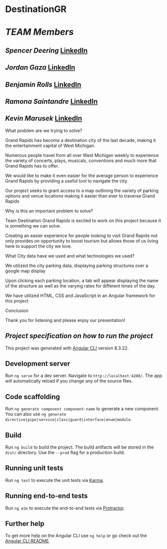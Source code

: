 # **DestinationGR**

# *TEAM Members* 
## *Spencer Deering* [LinkedIn](https://www.linkedin.com/in/spencer-deering-439845b9/)  
## *Jordan Gaza* [LinkedIn](https://www.linkedin.com/in/jordan-k-gaza/)  
## *Benjamin Rolls* [LinkedIn](https://www.linkedin.com/in/benjamin-rolls-8b1788108/)  
## *Ramona Saintandre* [LinkedIn](https://www.linkedin.com/in/ramona-saintandre/)  
## *Kevin Marusek*  [LinkedIn](https://www.linkedin.com/in/kevin-marusek/)  


 

What problem are we trying to solve? 

Grand Rapids has become a destination city of the last decade, making it the entertainment capital of West Michigan. 

Numerous people travel from all over West Michigan weekly to experience the variety of concerts, plays, musicals, conventions and much more that Grand Rapids has to offer. 

We would like to make it even easier for the average person to experience Grand Rapids by providing a useful tool to navigate the city. 

Our project seeks to grant access to a map outlining the variety of parking options and venue locations making it easier than ever to traverse Grand Rapids 

Why is this an important problem to solve? 

Team Destination Grand Rapids is excited to work on this project because it is something we can solve. 

Creating an easier experience for people looking to visit Grand Rapids not only provides on opportunity to boost tourism but allows those of us living here to support the city we love. 

What City data have we used and what technologies we used? 

We utilized the city parking data, displaying parking structures over a google map display 

Upon clicking each parking location, a tab will appear displaying the name of the structure as well as the varying rates for different times of the day. 

We have utilized HTML, CSS and JavaScript in an Angular framework for this project 

Conclusion 

Thank you for listening and please enjoy our presentation! 

 



## ***Project specification on how to run the project*** 

This project was generated with [Angular CLI](https://github.com/angular/angular-cli) version 8.3.22.

## Development server

Run `ng serve` for a dev server. Navigate to `http://localhost:4200/`. The app will automatically reload if you change any of the source files.

## Code scaffolding

Run `ng generate component component-name` to generate a new component. You can also use `ng generate directive|pipe|service|class|guard|interface|enum|module`.

## Build

Run `ng build` to build the project. The build artifacts will be stored in the `dist/` directory. Use the `--prod` flag for a production build.

## Running unit tests

Run `ng test` to execute the unit tests via [Karma](https://karma-runner.github.io).

## Running end-to-end tests

Run `ng e2e` to execute the end-to-end tests via [Protractor](http://www.protractortest.org/).

## Further help

To get more help on the Angular CLI use `ng help` or go check out the [Angular CLI README](https://github.com/angular/angular-cli/blob/master/README.md).
